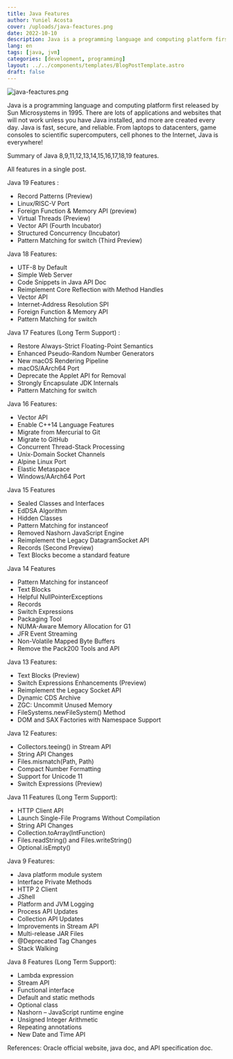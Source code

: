 ```yaml
---
title: Java Features
author: Yuniel Acosta
cover: /uploads/java-feactures.png
date: 2022-10-10
description: Java is a programming language and computing platform first released by Sun Microsystems in 1995. There are lots of applications and websites that will not work unless you have Java installed, and more are created every day. Java is fast, secure, and reliable. From laptops to datacenters, game consoles to scientific supercomputers, cell phones to the Internet, Java is everywhere!
lang: en
tags: [java, jvm]
categories: [development, programming]
layout: ../../components/templates/BlogPostTemplate.astro
draft: false
---
```

![java-feactures.png](/uploads/java-feactures.png)

Java is a programming language and computing platform first released by Sun Microsystems in 1995. There are lots of applications and websites that will not work unless you have Java installed, and more are created every day. Java is fast, secure, and reliable. From laptops to datacenters, game consoles to scientific supercomputers, cell phones to the Internet, Java is everywhere!

Summary of Java 8,9,11,12,13,14,15,16,17,18,19 features.

All features in a single post.

Java 19 Features :

- Record Patterns (Preview)
- Linux/RISC-V Port
- Foreign Function & Memory API (preview)
- Virtual Threads (Preview)
- Vector API (Fourth Incubator)
- Structured Concurrency (Incubator)
- Pattern Matching for switch (Third Preview)


Java 18 Features:

- UTF-8 by Default
- Simple Web Server
- Code Snippets in Java API Doc
- Reimplement Core Reflection with Method Handles
- Vector API
- Internet-Address Resolution SPI
- Foreign Function & Memory API
- Pattern Matching for switch

Java 17 Features (Long Term Support) :

- Restore Always-Strict Floating-Point Semantics
- Enhanced Pseudo-Random Number Generators
- New macOS Rendering Pipeline
- macOS/AArch64 Port
- Deprecate the Applet API for Removal
- Strongly Encapsulate JDK Internals
- Pattern Matching for switch

Java 16 Features:

- Vector API
- Enable C++14 Language Features
- Migrate from Mercurial to Git
- Migrate to GitHub
- Concurrent Thread-Stack Processing
- Unix-Domain Socket Channels
- Alpine Linux Port
- Elastic Metaspace
- Windows/AArch64 Port

Java 15 Features

- Sealed Classes and Interfaces
- EdDSA Algorithm
- Hidden Classes
- Pattern Matching for instanceof
- Removed Nashorn JavaScript Engine
- Reimplement the Legacy DatagramSocket API
- Records (Second Preview)
- Text Blocks become a standard feature

Java 14 Features

- Pattern Matching for instanceof
- Text Blocks
- Helpful NullPointerExceptions
- Records
- Switch Expressions
- Packaging Tool
- NUMA-Aware Memory Allocation for G1
- JFR Event Streaming
- Non-Volatile Mapped Byte Buffers
- Remove the Pack200 Tools and API

Java 13 Features:

- Text Blocks (Preview)
- Switch Expressions Enhancements (Preview)
- Reimplement the Legacy Socket API
- Dynamic CDS Archive
- ZGC: Uncommit Unused Memory
- FileSystems.newFileSystem() Method
- DOM and SAX Factories with Namespace Support

Java 12 Features:

- Collectors.teeing() in Stream API
- String API Changes
- Files.mismatch(Path, Path)
- Compact Number Formatting
- Support for Unicode 11
- Switch Expressions (Preview)

Java 11 Features (Long Term Support):

- HTTP Client API
- Launch Single-File Programs Without Compilation
- String API Changes
- Collection.toArray(IntFunction)
- Files.readString() and Files.writeString()
- Optional.isEmpty()

Java 9 Features:

- Java platform module system
- Interface Private Methods
- HTTP 2 Client
- JShell
- Platform and JVM Logging
- Process API Updates
- Collection API Updates
- Improvements in Stream API
- Multi-release JAR Files
- @Deprecated Tag Changes
- Stack Walking

Java 8 Features (Long Term Support):

- Lambda expression
- Stream API
- Functional interface
- Default and static methods
- Optional class
- Nashorn – JavaScript runtime engine
- Unsigned Integer Arithmetic
- Repeating annotations
- New Date and Time API

References: Oracle official website, java doc, and API specification doc.